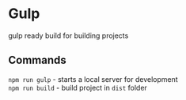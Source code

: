 # Gulp

gulp ready build for building projects

## Commands

`npm run gulp` - starts a local server for development </br>
`npm run build` - build project in `dist` folder

